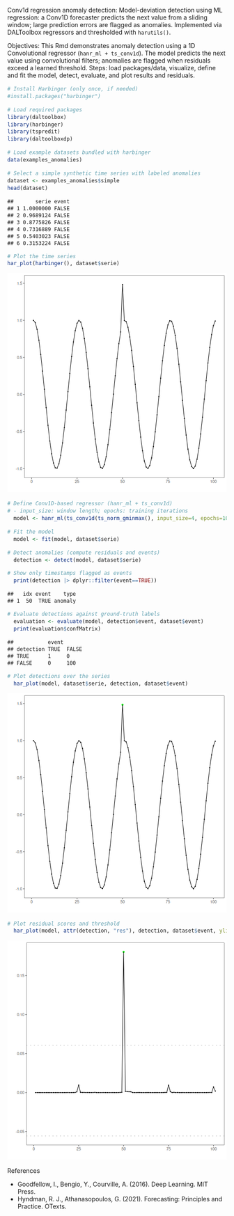 Conv1d regression anomaly detection: Model-deviation detection using ML regression: a Conv1D forecaster predicts the next value from a sliding window; large prediction errors are flagged as anomalies. Implemented via DALToolbox regressors and thresholded with `harutils()`.

Objectives: This Rmd demonstrates anomaly detection using a 1D Convolutional regressor (`hanr_ml + ts_conv1d`). The model predicts the next value using convolutional filters; anomalies are flagged when residuals exceed a learned threshold. Steps: load packages/data, visualize, define and fit the model, detect, evaluate, and plot results and residuals.


``` r
# Install Harbinger (only once, if needed)
#install.packages("harbinger")
```


``` r
# Load required packages
library(daltoolbox)
library(harbinger) 
library(tspredit)
library(daltoolboxdp)
```


``` r
# Load example datasets bundled with harbinger
data(examples_anomalies)
```


``` r
# Select a simple synthetic time series with labeled anomalies
dataset <- examples_anomalies$simple
head(dataset)
```

```
##       serie event
## 1 1.0000000 FALSE
## 2 0.9689124 FALSE
## 3 0.8775826 FALSE
## 4 0.7316889 FALSE
## 5 0.5403023 FALSE
## 6 0.3153224 FALSE
```


``` r
# Plot the time series
har_plot(harbinger(), dataset$serie)
```

![plot of chunk unnamed-chunk-5](fig/hanr_ml_conv1d/unnamed-chunk-5-1.png)


``` r
# Define Conv1D-based regressor (hanr_ml + ts_conv1d)
# - input_size: window length; epochs: training iterations
  model <- hanr_ml(ts_conv1d(ts_norm_gminmax(), input_size=4, epochs=10000))
```


``` r
# Fit the model
  model <- fit(model, dataset$serie)
```


``` r
# Detect anomalies (compute residuals and events)
  detection <- detect(model, dataset$serie)
```


``` r
# Show only timestamps flagged as events
  print(detection |> dplyr::filter(event==TRUE))
```

```
##   idx event    type
## 1  50  TRUE anomaly
```


``` r
# Evaluate detections against ground-truth labels
  evaluation <- evaluate(model, detection$event, dataset$event)
  print(evaluation$confMatrix)
```

```
##           event      
## detection TRUE  FALSE
## TRUE      1     0    
## FALSE     0     100
```


``` r
# Plot detections over the series
  har_plot(model, dataset$serie, detection, dataset$event)
```

![plot of chunk unnamed-chunk-11](fig/hanr_ml_conv1d/unnamed-chunk-11-1.png)


``` r
# Plot residual scores and threshold
  har_plot(model, attr(detection, "res"), detection, dataset$event, yline = attr(detection, "threshold"))
```

![plot of chunk unnamed-chunk-12](fig/hanr_ml_conv1d/unnamed-chunk-12-1.png)

References 
- Goodfellow, I., Bengio, Y., Courville, A. (2016). Deep Learning. MIT Press.
- Hyndman, R. J., Athanasopoulos, G. (2021). Forecasting: Principles and Practice. OTexts.
